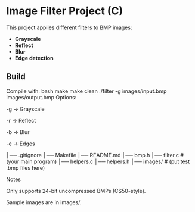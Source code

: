 # Image Filter Project (C)

This project applies different filters to BMP images:
- **Grayscale**
- **Reflect**
- **Blur**
- **Edge detection**

## Build
Compile with:
bash
make
make clean
./filter -g images/input.bmp images/output.bmp
Options:

-g → Grayscale

-r → Reflect

-b → Blur

-e → Edges

│── .gitignore
│── Makefile
│── README.md
│── bmp.h
│── filter.c   # (your main program)
│── helpers.c
│── helpers.h
│── images/    # (put test .bmp files here)

Notes

Only supports 24-bit uncompressed BMPs (CS50-style).

Sample images are in images/.

